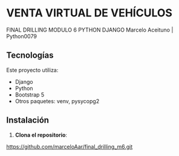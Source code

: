 # VENTA VIRTUAL DE VEHÍCULOS

FINAL DRILLING MODULO 6 PYTHON DJANGO
Marcelo Aceituno | Python0079


## Tecnologías

Este proyecto utiliza:
- Django 
- Python 
- Bootstrap 5 
- Otros paquetes: venv, pysycopg2


## Instalación

1. **Clona el repositorio**:
 
https://github.com/marceloAar/final_drilling_m6.git  
